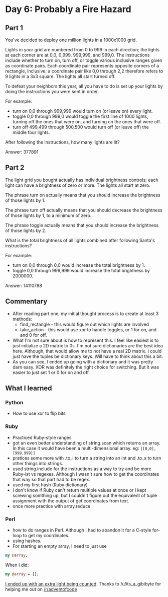 # Day 6: Probably a Fire Hazard

## Part 1

You've decided to deploy one million lights in a 1000x1000 grid.

Lights in your grid are numbered from 0 to 999 in each direction; the lights at each corner are at 0,0, 0,999, 999,999, and 999,0. The instructions include whether to turn on, turn off, or toggle various inclusive ranges given as coordinate pairs. Each coordinate pair represents opposite corners of a rectangle, inclusive; a coordinate pair like 0,0 through 2,2 therefore refers to 9 lights in a 3x3 square. The lights all start turned off.

To defeat your neighbors this year, all you have to do is set up your lights by doing the instructions you were sent in order.

For example:

- turn on 0,0 through 999,999 would turn on (or leave on) every light.
- toggle 0,0 through 999,0 would toggle the first line of 1000 lights, turning off the ones that were on, and turning on the ones that were off.
- turn off 499,499 through 500,500 would turn off (or leave off) the middle four lights.

After following the instructions, how many lights are lit?

Answer: 377891

## Part 2

The light grid you bought actually has individual brightness controls; each light can have a brightness of zero or more. The lights all start at zero.

The phrase turn on actually means that you should increase the brightness of those lights by 1.

The phrase turn off actually means that you should decrease the brightness of those lights by 1, to a minimum of zero.

The phrase toggle actually means that you should increase the brightness of those lights by 2.

What is the total brightness of all lights combined after following Santa's instructions?

For example:

- turn on 0,0 through 0,0 would increase the total brightness by 1.
- toggle 0,0 through 999,999 would increase the total brightness by 2000000.

Answer: 14110788

## Commentary
- After reading part one, my initial thought process is to create at least 3 methods:
	- find_rectangle - this would figure out which lights are involved
	- take_action - this would use xor to handle toggles, or 1 for on, and and 0 for off.
- What I'm not sure about is how to represent this. I feel like easiest is to just initialize a 2D matrix to 0s. I'm not sure dictionaries are the best idea here. Although, that would allow me to not have a real 2D matrix. I could just have the tuples be dictionary keys. Will have to think about this a bit.
- As you can see, I ended up going with a dictionary and it was pretty darn easy. XOR was definitely the right choice for switching. But it was easier to just set 1 or 0 for on and off.

## What I learned

### Python
- How to use xor to flip bits

### Ruby
- Practiced Ruby-style ranges
- got an even better understanding of string.scan which returns an array. In this case it would have been a multi-dimensional array. eg: ```[[0,0], [999,999]]```
- pratices some more with .to_i to turn a string into an int and .to_s to turn other things into strings. 
- used string.include for the instructions as a way to try and be more Ruby-ist vs regexes. Although I wasn't sure how to get the coordinates that way so that part had to be regex.
- used my first hash (Ruby dictionary)
- I don't know if Ruby can't return multiple values at once or I kept screwing somthing up, but I couldn't figure out the equivalent of tuple assignment with the output of get coordinates from text.
- once more practice with array.reduce

### Perl
- how to do ranges in Perl. Although I had to abandon it for a C-style for-loop to get my coordinates.
- using hashes. 
- For starting an empty array, I need to just use
```perl
my @array;
```
When I did:
```perl
my @array = []; 
```
[I ended up with an extra light being counted](https://github.com/djotaku/adventofcode/blob/525e2e0bb5aaa1e3412d508aaf4c3342ef9ce6dc/2015/Day_06/Perl/part_1.pl). Thanks to /u/its_a_gibibyte for helping me out on [/r/adventofcode](https://www.reddit.com/r/adventofcode/)
